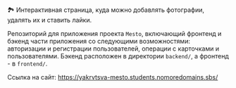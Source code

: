 :national_park: Интерактивная страница, куда можно добавлять фотографии, удалять их и ставить лайки.

Репозиторий для приложения проекта `Mesto`, включающий фронтенд и бэкенд части приложения со следующими возможностями: авторизации и регистрации пользователей, операции с карточками и пользователями. Бэкенд расположен в директории `backend/`, а фронтенд - в `frontend/`. 
  
Ссылка на сайт: https://yakrvtsva-mesto.students.nomoredomains.sbs/